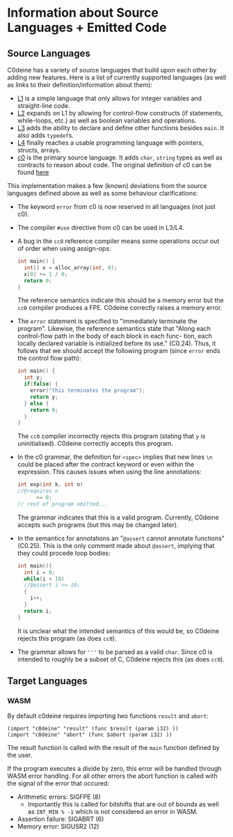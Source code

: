 # Information about Source Languages + Emitted Code

## Source Languages

C0deine has a variety of source languages that build upon each other by adding
new features. Here is a list of currently supported languages (as well as links
to their definition/information about them):

- [L1](https://www.cs.cmu.edu/~janh/courses/411/23/labs/lab1.pdf) is a simple
  language that only allows for integer variables and straight-line code.
- [L2](https://www.cs.cmu.edu/~janh/courses/411/23/labs/lab2.pdf) expands on L1
  by allowing for control-flow constructs (if statements, while-loops, etc.) as
  well as boolean variables and operations.
- [L3](https://www.cs.cmu.edu/~janh/courses/411/23/labs/lab3.pdf) adds the
  ability to declare and define other functions besides `main`. It also adds
  `typedef`s.
- [L4](https://www.cs.cmu.edu/~janh/courses/411/23/labs/lab4.pdf) finally
  reaches a usable programming language with pointers, structs, arrays.
- [c0](https://c0.cs.cmu.edu/docs/c0-reference.pdf) is the primary source
  language. It adds `char`, `string` types as well as contracts to reason about
  code. The original definition of c0 can be found
  [here](http://reports-archive.adm.cs.cmu.edu/anon/2010/CMU-CS-10-145.pdf)

This implementation makes a few (known) deviations from the source languages
defined above as well as some behaviour clarifications:

- The keyword `error` from c0 is now reserved in all languages (not just c0).
- The compiler `#use` directive from c0 can be used in L3/L4.
- A bug in the `cc0` reference compiler means some operations occur out of order
  when using assign-ops:
  ```c
  int main() {
    int[] x = alloc_array(int, 0);
    x[0] += 1 / 0;
    return 0;
  }
  ```
  The reference semantics indicate this should be a memory error but the `cc0`
  compiler produces a FPE. C0deine correctly raises a memory error.

- The `error` statement is specified to "immediately terminate the program".
  Likewise, the reference semantics state that "Along each control-flow path in
  the body of each block in each func- tion, each locally declared variable is
  initialized before its use." (C0.24). Thus, it follows that we should accept
  the following program (since `error` ends the control flow path):
  ```c
  int main() {
    int y;
    if(false) {
      error("this terminates the program");
      return y;
    } else {
      return 0;
    }
  }
  ```
  The `cc0` compiler incorrectly rejects this program (stating that `y` is
  uninitialised). C0deine correctly accepts this program.

- In the c0 grammar, the definition for `<spec>` implies that new lines `\n`
  could be placed after the contract keyword or even within the expression. This
  causes issues when using the line annotations:
  ```c
  int exp(int k, int n)
  //@requires n
        >= 0;
  // rest of program omitted...
  ```
  The grammar indicates that this is a valid program. Currently, C0deine accepts
  such programs (but this may be changed later).

- In the semantics for annotations an "`@assert` cannot annotate functions"
  (C0.25). This is the only comment made about `@assert`, implying that they
  could procede loop bodies:
  ```c
  int main(){
    int i = 0;
    while(i < 10)
    //@assert i <= 10;
    {
      i++;
    }
    return i;
  }
  ```
  It is unclear what the intended semantics of this would be, so C0deine rejects
  this program (as does `cc0`).

- The grammar allows for `'''` to be parsed as a valid `char`. Since c0 is
  intended to roughly be a subset of C, C0deine rejects this (as does `cc0`).


## Target Languages
### WASM

By default c0deine requires importing two functions `result` and `abort`:

```wat
(import "c0deine" "result" (func $result (param i32) ))
(import "c0deine" "abort" (func $abort (param i32) ))
```

The result function is called with the result of the `main` function defined
by the user.

If the program executes a divide by zero, this error will be handled through
WASM error handling. For all other errors the abort function is called with the
signal of the error that occured:
- Arithmetic errors: SIGFPE (8)
  - Importantly this is called for bitshifts that are out of bounds as well
    as `INT_MIN % -1` which is not considered an error in WASM.
- Assertion failure: SIGABRT (6)
- Memory error: SIGUSR2 (12)
